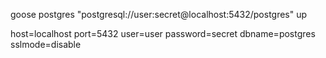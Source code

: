 goose postgres "postgresql://user:secret@localhost:5432/postgres" up

host=localhost port=5432 user=user password=secret dbname=postgres sslmode=disable